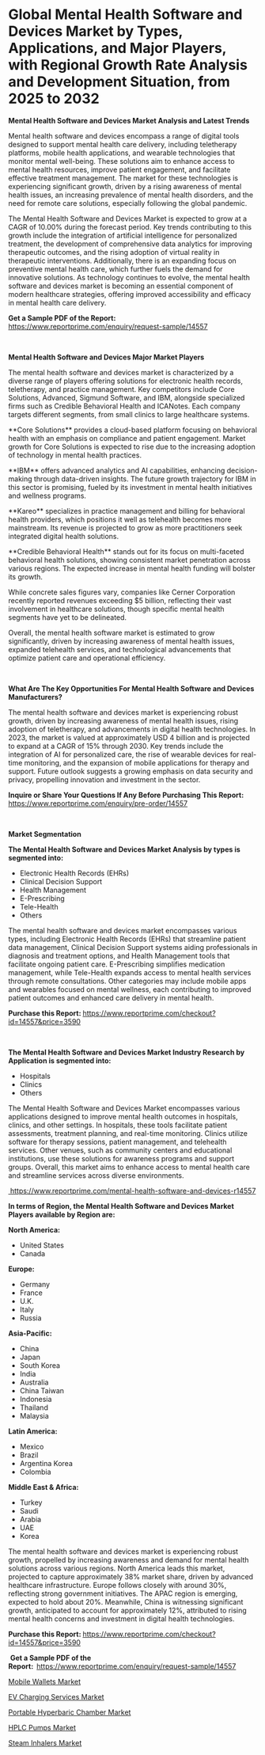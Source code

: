 <p><h1>Global Mental Health Software and Devices Market by Types, Applications, and Major Players, with Regional Growth Rate Analysis and Development Situation, from 2025 to 2032</h1></p><p><strong>Mental Health Software and Devices Market Analysis and Latest Trends</strong></p>
<p><p>Mental health software and devices encompass a range of digital tools designed to support mental health care delivery, including teletherapy platforms, mobile health applications, and wearable technologies that monitor mental well-being. These solutions aim to enhance access to mental health resources, improve patient engagement, and facilitate effective treatment management. The market for these technologies is experiencing significant growth, driven by a rising awareness of mental health issues, an increasing prevalence of mental health disorders, and the need for remote care solutions, especially following the global pandemic.</p><p>The Mental Health Software and Devices Market is expected to grow at a CAGR of 10.00% during the forecast period. Key trends contributing to this growth include the integration of artificial intelligence for personalized treatment, the development of comprehensive data analytics for improving therapeutic outcomes, and the rising adoption of virtual reality in therapeutic interventions. Additionally, there is an expanding focus on preventive mental health care, which further fuels the demand for innovative solutions. As technology continues to evolve, the mental health software and devices market is becoming an essential component of modern healthcare strategies, offering improved accessibility and efficacy in mental health care delivery.</p></p>
<p><strong>Get a Sample PDF of the Report:&nbsp;</strong> <a href="https://www.reportprime.com/enquiry/request-sample/14557?utm_campaign=2220&utm_medium=2&utm_source=Github&utm_content=ia&utm_term=20032025&utm_id=mental-health-software-and-devices">https://www.reportprime.com/enquiry/request-sample/14557</a></p>
<p>&nbsp;</p>
<p><strong>Mental Health Software and Devices Major Market Players</strong></p>
<p><p>The mental health software and devices market is characterized by a diverse range of players offering solutions for electronic health records, teletherapy, and practice management. Key competitors include Core Solutions, Advanced, Sigmund Software, and IBM, alongside specialized firms such as Credible Behavioral Health and ICANotes. Each company targets different segments, from small clinics to large healthcare systems.</p><p>**Core Solutions** provides a cloud-based platform focusing on behavioral health with an emphasis on compliance and patient engagement. Market growth for Core Solutions is expected to rise due to the increasing adoption of technology in mental health practices.</p><p>**IBM** offers advanced analytics and AI capabilities, enhancing decision-making through data-driven insights. The future growth trajectory for IBM in this sector is promising, fueled by its investment in mental health initiatives and wellness programs.</p><p>**Kareo** specializes in practice management and billing for behavioral health providers, which positions it well as telehealth becomes more mainstream. Its revenue is projected to grow as more practitioners seek integrated digital health solutions.</p><p>**Credible Behavioral Health** stands out for its focus on multi-faceted behavioral health solutions, showing consistent market penetration across various regions. The expected increase in mental health funding will bolster its growth.</p><p>While concrete sales figures vary, companies like Cerner Corporation recently reported revenues exceeding $5 billion, reflecting their vast involvement in healthcare solutions, though specific mental health segments have yet to be delineated.</p><p>Overall, the mental health software market is estimated to grow significantly, driven by increasing awareness of mental health issues, expanded telehealth services, and technological advancements that optimize patient care and operational efficiency.</p></p>
<p>&nbsp;</p>
<p><strong>What Are The Key Opportunities For Mental Health Software and Devices Manufacturers?</strong></p>
<p><p>The mental health software and devices market is experiencing robust growth, driven by increasing awareness of mental health issues, rising adoption of teletherapy, and advancements in digital health technologies. In 2023, the market is valued at approximately USD 4 billion and is projected to expand at a CAGR of 15% through 2030. Key trends include the integration of AI for personalized care, the rise of wearable devices for real-time monitoring, and the expansion of mobile applications for therapy and support. Future outlook suggests a growing emphasis on data security and privacy, propelling innovation and investment in the sector.</p></p>
<p><strong>Inquire or Share Your Questions If Any Before Purchasing This Report:</strong> <a href="https://www.reportprime.com/enquiry/pre-order/14557?utm_campaign=2220&utm_medium=2&utm_source=Github&utm_content=ia&utm_term=20032025&utm_id=mental-health-software-and-devices">https://www.reportprime.com/enquiry/pre-order/14557</a></p>
<p>&nbsp;</p>
<p><strong>Market Segmentation</strong></p>
<p><strong>The Mental Health Software and Devices Market Analysis by types is segmented into:</strong></p>
<p><ul><li>Electronic Health Records (EHRs)</li><li>Clinical Decision Support</li><li>Health Management</li><li>E-Prescribing</li><li>Tele-Health</li><li>Others</li></ul></p>
<p><p>The mental health software and devices market encompasses various types, including Electronic Health Records (EHRs) that streamline patient data management, Clinical Decision Support systems aiding professionals in diagnosis and treatment options, and Health Management tools that facilitate ongoing patient care. E-Prescribing simplifies medication management, while Tele-Health expands access to mental health services through remote consultations. Other categories may include mobile apps and wearables focused on mental wellness, each contributing to improved patient outcomes and enhanced care delivery in mental health.</p></p>
<p><strong>Purchase this Report:&nbsp;</strong><a href="https://www.reportprime.com/checkout?id=14557&price=3590&utm_campaign=2220&utm_medium=2&utm_source=Github&utm_content=ia&utm_term=20032025&utm_id=mental-health-software-and-devices">https://www.reportprime.com/checkout?id=14557&price=3590</a></p>
<p>&nbsp;</p>
<p><strong>The Mental Health Software and Devices Market Industry Research by Application is segmented into:</strong></p>
<p><ul><li>Hospitals</li><li>Clinics</li><li>Others</li></ul></p>
<p><p>The Mental Health Software and Devices Market encompasses various applications designed to improve mental health outcomes in hospitals, clinics, and other settings. In hospitals, these tools facilitate patient assessments, treatment planning, and real-time monitoring. Clinics utilize software for therapy sessions, patient management, and telehealth services. Other venues, such as community centers and educational institutions, use these solutions for awareness programs and support groups. Overall, this market aims to enhance access to mental health care and streamline services across diverse environments.</p></p>
<p><a href="https://www.reportprime.com/mental-health-software-and-devices-r14557?utm_campaign=2220&utm_medium=2&utm_source=Github&utm_content=ia&utm_term=20032025&utm_id=mental-health-software-and-devices">&nbsp;https://www.reportprime.com/mental-health-software-and-devices-r14557</a></p>
<p><strong>In terms of Region, the Mental Health Software and Devices Market Players available by Region are:</strong></p>
<p>
    <p> <strong> North America: </strong>
        <ul>
            <li>United States</li>
            <li>Canada</li>
        </ul>
        </p> 
    <p> <strong> Europe: </strong>
        <ul>
            <li>Germany</li>
            <li>France</li>
            <li>U.K.</li>
            <li>Italy</li>
            <li>Russia</li>
        </ul>
        </p> 
    <p> <strong> Asia-Pacific: </strong>
        <ul>
            <li>China</li>
            <li>Japan</li>
            <li>South Korea</li>
            <li>India</li>
            <li>Australia</li>
            <li>China Taiwan</li>
            <li>Indonesia</li>
            <li>Thailand</li>
            <li>Malaysia</li>
        </ul>
        </p> 
    <p> <strong> Latin America: </strong>
        <ul>
            <li>Mexico</li>
            <li>Brazil</li>
            <li>Argentina Korea</li>
            <li>Colombia</li>
        </ul>
        </p> 
    <p> <strong> Middle East & Africa: </strong>
        <ul>
            <li>Turkey</li>
            <li>Saudi</li>
            <li>Arabia</li>
            <li>UAE</li>
            <li>Korea</li>
        </ul>
    </p>
    </p>
<p><p>The mental health software and devices market is experiencing robust growth, propelled by increasing awareness and demand for mental health solutions across various regions. North America leads this market, projected to capture approximately 38% market share, driven by advanced healthcare infrastructure. Europe follows closely with around 30%, reflecting strong government initiatives. The APAC region is emerging, expected to hold about 20%. Meanwhile, China is witnessing significant growth, anticipated to account for approximately 12%, attributed to rising mental health concerns and investment in digital health technologies.</p></p>
<p><strong>Purchase this Report: </strong><a href="https://www.reportprime.com/checkout?id=14557&price=3590&utm_campaign=2220&utm_medium=2&utm_source=Github&utm_content=ia&utm_term=20032025&utm_id=mental-health-software-and-devices">https://www.reportprime.com/checkout?id=14557&price=3590</a></p>
<p>&nbsp;<strong>Get a Sample PDF of the Report:&nbsp;&nbsp;</strong><a href="https://www.reportprime.com/enquiry/request-sample/14557?utm_campaign=2220&utm_medium=2&utm_source=Github&utm_content=ia&utm_term=20032025&utm_id=mental-health-software-and-devices">https://www.reportprime.com/enquiry/request-sample/14557</a></p>
<p><strong></strong></p>
<p><p><a href="https://github.com/drissahrouk/Market-Research-Report-List-1/blob/main/mobile-wallets-market.md?utm_campaign=2220&utm_medium=2&utm_source=Github&utm_content=ia&utm_term=20032025&utm_id=mental-health-software-and-devices">Mobile Wallets Market</a></p><p><a href="https://github.com/nxauwedaroui2/Market-Research-Report-List-1/blob/main/ev-charging-services-market.md?utm_campaign=2220&utm_medium=2&utm_source=Github&utm_content=ia&utm_term=20032025&utm_id=mental-health-software-and-devices">EV Charging Services Market</a></p><p><a href="https://www.linkedin.com/pulse/insightful-highlights-portable-hyperbaric-chamber-market-report-so0gf?utm_campaign=2220&utm_medium=2&utm_source=Github&utm_content=ia&utm_term=20032025&utm_id=mental-health-software-and-devices">Portable Hyperbaric Chamber Market</a></p><p><a href="https://www.linkedin.com/pulse/hplc-pumps-market-analysis-report-2025-2032-projected-cagr-144-rnj6f?utm_campaign=2220&utm_medium=2&utm_source=Github&utm_content=ia&utm_term=20032025&utm_id=mental-health-software-and-devices">HPLC Pumps Market</a></p><p><a href="https://www.linkedin.com/pulse/future-steam-inhalers-market-size-trends-industrys-68cagrfrom-emdmf?utm_campaign=2220&utm_medium=2&utm_source=Github&utm_content=ia&utm_term=20032025&utm_id=mental-health-software-and-devices">Steam Inhalers Market</a></p></p>